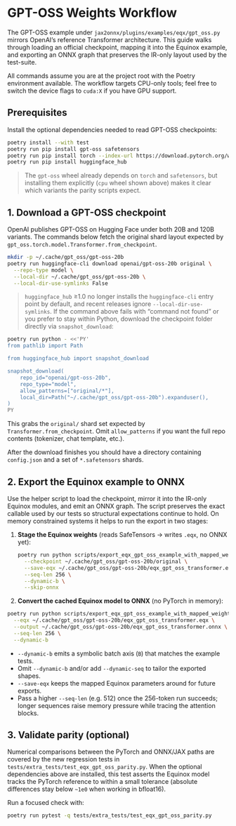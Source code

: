 # GPT-OSS Weights Workflow

The GPT-OSS example under `jax2onnx/plugins/examples/eqx/gpt_oss.py` mirrors
OpenAI’s reference Transformer architecture. This guide walks through loading an
official checkpoint, mapping it into the Equinox example, and exporting an ONNX
graph that preserves the IR-only layout used by the test-suite.

All commands assume you are at the project root with the Poetry environment
available. The workflow targets CPU-only tools; feel free to switch the device
flags to `cuda:X` if you have GPU support.

## Prerequisites

Install the optional dependencies needed to read GPT-OSS checkpoints:

```bash
poetry install --with test
poetry run pip install gpt-oss safetensors
poetry run pip install torch --index-url https://download.pytorch.org/whl/cpu
poetry run pip install huggingface_hub
```

> The `gpt-oss` wheel already depends on `torch` and `safetensors`, but
> installing them explicitly (`cpu` wheel shown above) makes it clear which
> variants the parity scripts expect.

## 1. Download a GPT-OSS checkpoint

OpenAI publishes GPT-OSS on Hugging Face under both 20B and 120B variants. The
commands below fetch the original shard layout expected by
`gpt_oss.torch.model.Transformer.from_checkpoint`.

```bash
mkdir -p ~/.cache/gpt_oss/gpt-oss-20b
poetry run huggingface-cli download openai/gpt-oss-20b original \
  --repo-type model \
  --local-dir ~/.cache/gpt_oss/gpt-oss-20b \
  --local-dir-use-symlinks False
```

> `huggingface_hub` ≥1.0 no longer installs the `huggingface-cli` entry point by
> default, and recent releases ignore `--local-dir-use-symlinks`. If the command
> above fails with “command not found” or you prefer to stay within Python,
> download the checkpoint folder directly via `snapshot_download`:

```bash
poetry run python - <<'PY'
from pathlib import Path

from huggingface_hub import snapshot_download

snapshot_download(
    repo_id="openai/gpt-oss-20b",
    repo_type="model",
    allow_patterns=["original/*"],
    local_dir=Path("~/.cache/gpt_oss/gpt-oss-20b").expanduser(),
)
PY
```

This grabs the `original/` shard set expected by
`Transformer.from_checkpoint`. Omit `allow_patterns` if you want the full repo
contents (tokenizer, chat template, etc.).

After the download finishes you should have a directory containing `config.json`
and a set of `*.safetensors` shards.

## 2. Export the Equinox example to ONNX

Use the helper script to load the checkpoint, mirror it into the IR-only Equinox
modules, and emit an ONNX graph. The script preserves the exact callable used by
our tests so structural expectations continue to hold. On memory constrained
systems it helps to run the export in two stages:

1. **Stage the Equinox weights** (reads SafeTensors → writes `.eqx`, no ONNX yet):

   ```bash
   poetry run python scripts/export_eqx_gpt_oss_example_with_mapped_weights.py \
     --checkpoint ~/.cache/gpt_oss/gpt-oss-20b/original \
     --save-eqx ~/.cache/gpt_oss/gpt-oss-20b/eqx_gpt_oss_transformer.eqx \
     --seq-len 256 \
     --dynamic-b \
     --skip-onnx
   ```

2. **Convert the cached Equinox model to ONNX** (no PyTorch in memory):

```bash
poetry run python scripts/export_eqx_gpt_oss_example_with_mapped_weights.py \
  --eqx ~/.cache/gpt_oss/gpt-oss-20b/eqx_gpt_oss_transformer.eqx \
  --output ~/.cache/gpt_oss/gpt-oss-20b/eqx_gpt_oss_transformer.onnx \
  --seq-len 256 \
  --dynamic-b 
```

- `--dynamic-b` emits a symbolic batch axis (`B`) that matches the example tests.
- Omit `--dynamic-b` and/or add `--dynamic-seq` to tailor the exported shapes.
- `--save-eqx` keeps the mapped Equinox parameters around for future exports.
- Pass a higher `--seq-len` (e.g. 512) once the 256-token run succeeds; longer
  sequences raise memory pressure while tracing the attention blocks.

## 3. Validate parity (optional)

Numerical comparisons between the PyTorch and ONNX/JAX paths are covered by the
new regression tests in `tests/extra_tests/test_eqx_gpt_oss_parity.py`. When the
optional dependencies above are installed, this test asserts the Equinox model
tracks the PyTorch reference to within a small tolerance (absolute differences
stay below `~1e0` when working in bfloat16).

Run a focused check with:

```bash
poetry run pytest -q tests/extra_tests/test_eqx_gpt_oss_parity.py
```
